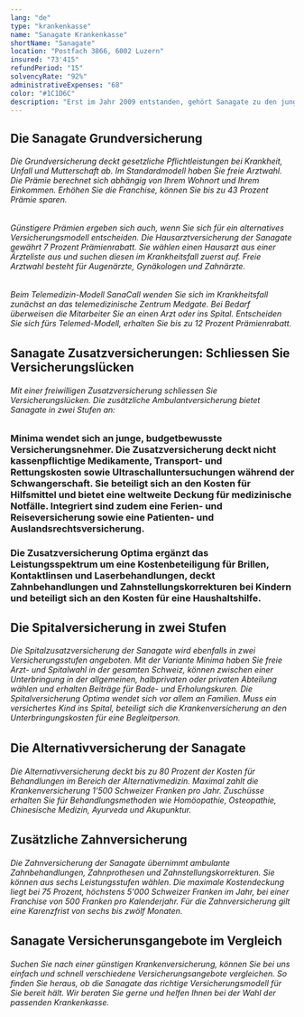 ```yaml
---
lang: "de"
type: "krankenkasse"
name: "Sanagate Krankenkasse"
shortName: "Sanagate"
location: "Postfach 3866, 6002 Luzern"
insured: "73'415"
refundPeriod: "15"
solvencyRate: "92%"
administrativeExpenses: "68"
color: "#1C1D6C"
description: "Erst im Jahr 2009 entstanden, gehört Sanagate zu den jungen Krankenversicherern in der Schweiz. Die Krankenkasse aus Luzern setzt auf das Online-Geschäft und möchte vor allem jungen Versicherungsnehmern eine preisgünstige Grundversicherung und Zusatzversicherungen anbieten. Der Versicherer ist eine Tochtergesellschaft der CSS-Gruppe und zählt etwa 80'000 Versicherungsnehmer. Hier können Sie die Leistungen und Prämien der Krankenkasse vergleichen."
---
```


## Die Sanagate Grundversicherung

###### Die Grundversicherung deckt gesetzliche Pflichtleistungen bei Krankheit, Unfall und Mutterschaft ab. Im Standardmodell haben Sie freie Arztwahl. Die Prämie berechnet sich abhängig von Ihrem Wohnort und Ihrem Einkommen. Erhöhen Sie die Franchise, können Sie bis zu 43 Prozent Prämie sparen.

###### Günstigere Prämien ergeben sich auch, wenn Sie sich für ein alternatives Versicherungsmodell entscheiden. Die Hausarztversicherung der Sanagate gewährt 7 Prozent Prämienrabatt. Sie wählen einen Hausarzt aus einer Ärzteliste aus und suchen diesen im Krankheitsfall zuerst auf. Freie Arztwahl besteht für Augenärzte, Gynäkologen und Zahnärzte.

###### Beim Telemedizin-Modell SanaCall wenden Sie sich im Krankheitsfall zunächst an das telemedizinische Zentrum Medgate. Bei Bedarf überweisen die Mitarbeiter Sie an einen Arzt oder ins Spital. Entscheiden Sie sich fürs Telemed-Modell, erhalten Sie bis zu 12 Prozent Prämienrabatt.

## Sanagate Zusatzversicherungen: Schliessen Sie Versicherungslücken

###### Mit einer freiwilligen Zusatzversicherung schliessen Sie Versicherungslücken. Die zusätzliche Ambulantversicherung bietet Sanagate in zwei Stufen an:

### Minima wendet sich an junge, budgetbewusste Versicherungsnehmer. Die Zusatzversicherung deckt nicht kassenpflichtige Medikamente, Transport- und Rettungskosten sowie Ultraschalluntersuchungen während der Schwangerschaft. Sie beteiligt sich an den Kosten für Hilfsmittel und bietet eine weltweite Deckung für medizinische Notfälle. Integriert sind zudem eine Ferien- und Reiseversicherung sowie eine Patienten- und Auslandsrechtsversicherung.

### Die Zusatzversicherung Optima ergänzt das Leistungsspektrum um eine Kostenbeteiligung für Brillen, Kontaktlinsen und Laserbehandlungen, deckt Zahnbehandlungen und Zahnstellungskorrekturen bei Kindern und beteiligt sich an den Kosten für eine Haushaltshilfe.

## Die Spitalversicherung in zwei Stufen

###### Die Spitalzusatzversicherung der Sanagate wird ebenfalls in zwei Versicherungsstufen angeboten. Mit der Variante Minima haben Sie freie Arzt- und Spitalwahl in der gesamten Schweiz, können zwischen einer Unterbringung in der allgemeinen, halbprivaten oder privaten Abteilung wählen und erhalten Beiträge für Bade- und Erholungskuren. Die Spitalversicherung Optima wendet sich vor allem an Familien. Muss ein versichertes Kind ins Spital, beteiligt sich die Krankenversicherung an den Unterbringungskosten für eine Begleitperson.

## Die Alternativversicherung der Sanagate

###### Die Alternativversicherung deckt bis zu 80 Prozent der Kosten für Behandlungen im Bereich der Alternativmedizin. Maximal zahlt die Krankenversicherung 1'500 Schweizer Franken pro Jahr. Zuschüsse erhalten Sie für Behandlungsmethoden wie Homöopathie, Osteopathie, Chinesische Medizin, Ayurveda und Akupunktur.

## Zusätzliche Zahnversicherung

###### Die Zahnversicherung der Sanagate übernimmt ambulante Zahnbehandlungen, Zahnprothesen und Zahnstellungskorrekturen. Sie können aus sechs Leistungsstufen wählen. Die maximale Kostendeckung liegt bei 75 Prozent, höchstens 5'000 Schweizer Franken im Jahr, bei einer Franchise von 500 Franken pro Kalenderjahr. Für die Zahnversicherung gilt eine Karenzfrist von sechs bis zwölf Monaten.

## Sanagate Versicherunsgangebote im Vergleich

###### Suchen Sie nach einer günstigen Krankenversicherung, können Sie bei uns einfach und schnell verschiedene Versicherungsangebote vergleichen. So finden Sie heraus, ob die Sanagate das richtige Versicherungsmodell für Sie bereit hält. Wir beraten Sie gerne und helfen Ihnen bei der Wahl der passenden Krankenkasse.
